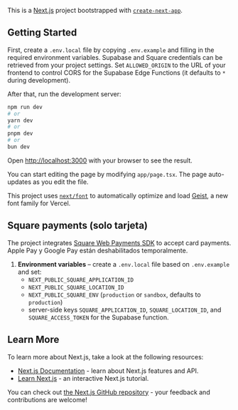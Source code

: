 This is a [Next.js](https://nextjs.org) project bootstrapped with [`create-next-app`](https://nextjs.org/docs/app/api-reference/cli/create-next-app).

## Getting Started

First, create a `.env.local` file by copying `.env.example` and filling in the required environment variables. Supabase and Square credentials can be retrieved from your project settings. Set `ALLOWED_ORIGIN` to the URL of your frontend to control CORS for the Supabase Edge Functions (it defaults to `*` during development).

After that, run the development server:

```bash
npm run dev
# or
yarn dev
# or
pnpm dev
# or
bun dev
```

Open [http://localhost:3000](http://localhost:3000) with your browser to see the result.

You can start editing the page by modifying `app/page.tsx`. The page auto-updates as you edit the file.

This project uses [`next/font`](https://nextjs.org/docs/app/building-your-application/optimizing/fonts) to automatically optimize and load [Geist](https://vercel.com/font), a new font family for Vercel.

## Square payments (solo tarjeta)

The project integrates [Square Web Payments SDK](https://developer.squareup.com/docs/web-payments/overview) to accept card payments. Apple Pay y Google Pay están deshabilitados temporalmente.

1. **Environment variables** – create a `.env.local` file based on `.env.example` and set:
   - `NEXT_PUBLIC_SQUARE_APPLICATION_ID`
   - `NEXT_PUBLIC_SQUARE_LOCATION_ID`
   - `NEXT_PUBLIC_SQUARE_ENV` (`production` or `sandbox`, defaults to `production`)
   - server-side keys `SQUARE_APPLICATION_ID`, `SQUARE_LOCATION_ID`, and `SQUARE_ACCESS_TOKEN` for the Supabase function.

## Learn More

To learn more about Next.js, take a look at the following resources:

- [Next.js Documentation](https://nextjs.org/docs) - learn about Next.js features and API.
- [Learn Next.js](https://nextjs.org/learn) - an interactive Next.js tutorial.

You can check out [the Next.js GitHub repository](https://github.com/vercel/next.js) - your feedback and contributions are welcome!
